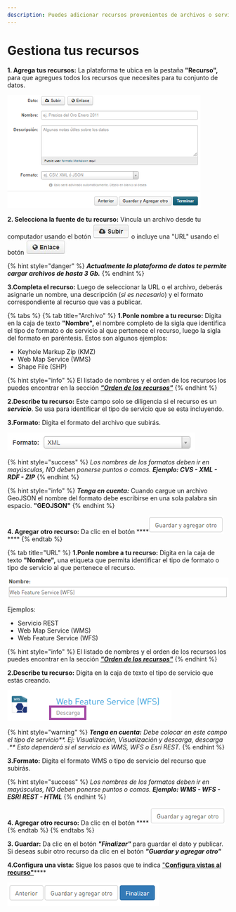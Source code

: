 ```yaml
---
description: Puedes adicionar recursos provenientes de archivos o servicios.
---
```


# Gestiona tus recursos

**1. Agrega tus recursos:** La plataforma te ubica en la pestaña **"Recurso",** para que agregues todos los recursos que necesites para tu conjunto de datos.

![](../../../.gitbook/assets/image%20%28146%29%20%281%29.png)

**2. Selecciona la fuente de tu recurso:** Vincula un archivo desde tu computador usando el botón ![](../../../.gitbook/assets/subir.JPG) o incluye una "URL" usando el botón ![](../../../.gitbook/assets/enlace.JPG) 

{% hint style="danger" %}
_**Actualmente la plataforma de datos te permite cargar archivos de hasta 3 Gb.**_
{% endhint %}

**3.Completa el recurso:** Luego de seleccionar la URL o el archivo, deberás asignarle un nombre, una descripción \(_si es necesario_\) y el formato correspondiente al recurso que vas a publicar.

{% tabs %}
{% tab title="Archivo" %}
**1.Ponle nombre a tu recurso:** Digita en la caja de texto **"Nombre",** el nombre completo de la sigla que identifica el tipo de formato o de servicio al que pertenece el recurso, luego la sigla del formato en paréntesis. Estos son algunos ejemplos:

* Keyhole Markup Zip \(KMZ\)
* Web Map Service \(WMS\)
* Shape File \(SHP\)

{% hint style="info" %}
El listado de nombres y el orden de los recursos los puedes encontrar en la sección [_**"Orden de los recursos"**_](https://datosbogota.gitbook.io/manual-usuario/agregar-un-conjunto-de-datos-o-dataset/orden-de-los-recursos)
{% endhint %}

**2.Describe tu recurso:** Este campo solo se diligencia si el recurso es un _**servicio**_. Se usa para identificar el tipo de servicio que se esta incluyendo.

**3.Formato:** Digita el formato del archivo que subirás.

![](../../../.gitbook/assets/image%20%2881%29.png)

{% hint style="success" %}
_Los nombres de los formatos deben ir en mayúsculas, NO deben ponerse puntos o comas._ _**Ejemplo: CVS - XML -  RDF - ZIP**_
{% endhint %}

{% hint style="info" %}
_**Tenga en cuenta:**_ Cuando cargue un archivo GeoJSON el nombre del formato debe escribirse en una sola palabra sin espacio. **"GEOJSON"**
{% endhint %}

**4. Agregar otro recurso:** Da clic en el botón ****![](../../../.gitbook/assets/guardar-y-agregar.PNG) **** 
{% endtab %}

{% tab title="URL" %}
**1.Ponle nombre a tu recurso:** Digita en la caja de texto **"Nombre",** una etiqueta que permita identificar el tipo de formato o tipo de servicio al que pertenece el recurso.

![](../../../.gitbook/assets/image%20%288%29.png)

Ejemplos:

* Servicio REST
* Web Map Service \(WMS\)
* Web Feature Service \(WFS\)

{% hint style="info" %}
El listado de nombres y el orden de los recursos los puedes encontrar en la sección [_**"Orden de los recursos"**_](https://datosbogota.gitbook.io/manual-usuario/agregar-un-conjunto-de-datos-o-dataset/orden-de-los-recursos)
{% endhint %}

**2.Describe tu recurso:** Digita en la caja de texto el tipo de servicio que estás creando.

![](../../../.gitbook/assets/image%20%2859%29.png)

{% hint style="warning" %}
_**Tenga en cuenta:** Debe colocar en este campo el tipo de servicio**. Ej: Visualización, Visualización y descarga, descarga .** Esto dependerá si el servicio es WMS, WFS o Esri REST._
{% endhint %}

**3.Formato:** Digita el formato WMS o tipo de servicio del recurso que subirás.

{% hint style="success" %}
_Los nombres de los formatos deben ir en mayúsculas, NO deben ponerse puntos o comas._ _**Ejemplo: WMS - WFS - ESRI REST - HTML**_
{% endhint %}

**4. Agregar otro recurso:** Da clic en el botón  **** ![](../../../.gitbook/assets/guardar-y-agregar%20%281%29.PNG) 
{% endtab %}
{% endtabs %}

**3. Guardar:** Da clic en el botón _**"Finalizar"**_ para guardar el dato y publicar. Si deseas subir otro recurso da clic en el botón _**"Guardar y agregar otro"**_

**4.Configura una vista:** Sigue los pasos que te indica ["**Configura vistas al recurso"**](https://datosbogota.gitbook.io/manual-usuario/configura-las-vistas)\*\*\*\*

![](../../../.gitbook/assets/image%20%2819%29.png)




